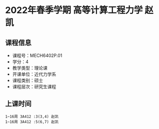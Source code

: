 # 2022年春季学期 高等计算工程力学 赵凯






## 课程信息

- 课程号：MECH6402P.01
- 学分：4
- 教学类型：理论课
- 开课单位：近代力学系
- 课程类别：硕士
- 课程层次：研究生课程

## 上课时间

```
1~16周 3A412 :3(3,4) 赵凯
1~16周 3A412 :5(6,7) 赵凯
```


